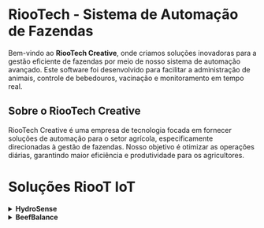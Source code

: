 # RiooTech - Sistema de Automação de Fazendas

Bem-vindo ao **RiooTech Creative**, onde criamos soluções inovadoras para a gestão eficiente de fazendas por meio de nosso sistema de automação avançado. Este software foi desenvolvido para facilitar a administração de animais, controle de bebedouros, vacinação e monitoramento em tempo real.

## Sobre o RiooTech Creative

RiooTech Creative é uma empresa de tecnologia focada em fornecer soluções de automação para o setor agrícola, especificamente direcionadas à gestão de fazendas. Nosso objetivo é otimizar as operações diárias, garantindo maior eficiência e produtividade para os agricultores.


# Soluções RiooT IoT
<details>
  <summary><strong>HydroSense</strong></summary>

  ### Monitoramento da Umidade do Solo:
  - Sensores integrados para medir a umidade do solo em tempo real.
  - Acompanhamento contínuo para evitar o excesso ou a falta de água nas plantações.

  ### Controle Inteligente de Irrigação:
  - Automação do sistema de irrigação com base nos níveis de umidade detectados.
  - Programação personalizada para diferentes horários e condições climáticas.
  - Redução do desperdício de água, otimizando a irrigação.

  ### Gestão de Bombas de Água:
  - Controle remoto das bombas de água para irrigação.
  - Monitoramento da pressão e do fluxo de água para garantir eficiência máxima.

  ### Dashboard e Relatórios em Tempo Real:
  - Interface amigável com gráficos e relatórios detalhados para acompanhamento do uso de água.
  - Acesso via dispositivos móveis e desktop.
  - Notificações e alertas em caso de níveis críticos de umidade ou falhas no sistema.

</details>

<details>
  <summary><strong>BeefBalance</strong></summary>

  ### Monitoramento da Pesagem do Animal:
  - Sensores integrados para medir a umidade do solo em tempo real.
  - Acompanhamento contínuo para evitar o excesso ou a falta de água nas plantações.
</details>
